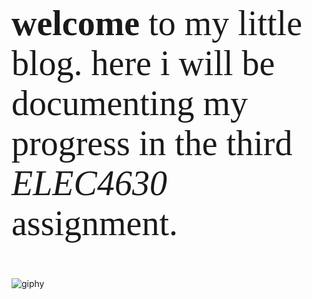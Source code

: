 <span style="font-family:Papyrus; font-size:4em;">
  
**welcome** to my little blog. here i will be documenting my progress in the third *ELEC4630* assignment.

</span>



![giphy](https://github.com/gp-rgb/gp-rgb.github.io/assets/131956221/20b7a146-e977-4604-b17f-a636473acfc9)
